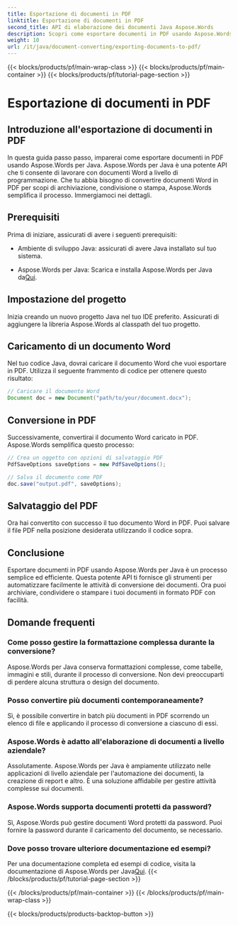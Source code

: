 ```yaml
---
title: Esportazione di documenti in PDF
linktitle: Esportazione di documenti in PDF
second_title: API di elaborazione dei documenti Java Aspose.Words
description: Scopri come esportare documenti in PDF usando Aspose.Words per Java. Questa guida passo passo semplifica il processo per una conversione fluida dei documenti.
weight: 10
url: /it/java/document-converting/exporting-documents-to-pdf/
---
```


{{< blocks/products/pf/main-wrap-class >}}
{{< blocks/products/pf/main-container >}}
{{< blocks/products/pf/tutorial-page-section >}}

# Esportazione di documenti in PDF


## Introduzione all'esportazione di documenti in PDF

In questa guida passo passo, imparerai come esportare documenti in PDF usando Aspose.Words per Java. Aspose.Words per Java è una potente API che ti consente di lavorare con documenti Word a livello di programmazione. Che tu abbia bisogno di convertire documenti Word in PDF per scopi di archiviazione, condivisione o stampa, Aspose.Words semplifica il processo. Immergiamoci nei dettagli.

## Prerequisiti

Prima di iniziare, assicurati di avere i seguenti prerequisiti:

- Ambiente di sviluppo Java: assicurati di avere Java installato sul tuo sistema.

-  Aspose.Words per Java: Scarica e installa Aspose.Words per Java da[Qui](https://releases.aspose.com/words/java/).

## Impostazione del progetto

Inizia creando un nuovo progetto Java nel tuo IDE preferito. Assicurati di aggiungere la libreria Aspose.Words al classpath del tuo progetto.

## Caricamento di un documento Word

Nel tuo codice Java, dovrai caricare il documento Word che vuoi esportare in PDF. Utilizza il seguente frammento di codice per ottenere questo risultato:

```java
// Caricare il documento Word
Document doc = new Document("path/to/your/document.docx");
```

## Conversione in PDF

Successivamente, convertirai il documento Word caricato in PDF. Aspose.Words semplifica questo processo:

```java
// Crea un oggetto con opzioni di salvataggio PDF
PdfSaveOptions saveOptions = new PdfSaveOptions();

// Salva il documento come PDF
doc.save("output.pdf", saveOptions);
```

## Salvataggio del PDF

Ora hai convertito con successo il tuo documento Word in PDF. Puoi salvare il file PDF nella posizione desiderata utilizzando il codice sopra.

## Conclusione

Esportare documenti in PDF usando Aspose.Words per Java è un processo semplice ed efficiente. Questa potente API ti fornisce gli strumenti per automatizzare facilmente le attività di conversione dei documenti. Ora puoi archiviare, condividere o stampare i tuoi documenti in formato PDF con facilità.

## Domande frequenti

### Come posso gestire la formattazione complessa durante la conversione?

Aspose.Words per Java conserva formattazioni complesse, come tabelle, immagini e stili, durante il processo di conversione. Non devi preoccuparti di perdere alcuna struttura o design del documento.

### Posso convertire più documenti contemporaneamente?

Sì, è possibile convertire in batch più documenti in PDF scorrendo un elenco di file e applicando il processo di conversione a ciascuno di essi.

### Aspose.Words è adatto all'elaborazione di documenti a livello aziendale?

Assolutamente. Aspose.Words per Java è ampiamente utilizzato nelle applicazioni di livello aziendale per l'automazione dei documenti, la creazione di report e altro. È una soluzione affidabile per gestire attività complesse sui documenti.

### Aspose.Words supporta documenti protetti da password?

Sì, Aspose.Words può gestire documenti Word protetti da password. Puoi fornire la password durante il caricamento del documento, se necessario.

### Dove posso trovare ulteriore documentazione ed esempi?

 Per una documentazione completa ed esempi di codice, visita la documentazione di Aspose.Words per Java[Qui](https://reference.aspose.com/words/java/).
{{< /blocks/products/pf/tutorial-page-section >}}

{{< /blocks/products/pf/main-container >}}
{{< /blocks/products/pf/main-wrap-class >}}

{{< blocks/products/products-backtop-button >}}
